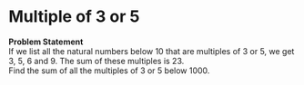# Multiple of 3 or 5 

**Problem Statement**<br />
If we list all the natural numbers below 10 that are multiples of 3 or 5, we get 3, 5, 6 and 9. The sum of these multiples is 23.<br />
Find the sum of all the multiples of 3 or 5 below 1000.<br />
